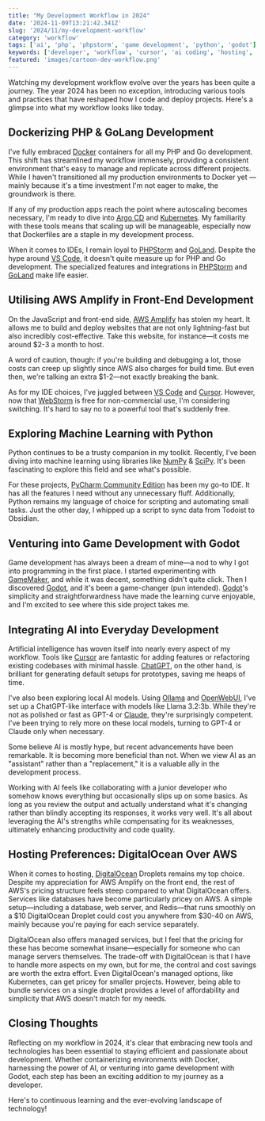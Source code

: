 ```yaml
---
title: "My Development Workflow in 2024"
date: '2024-11-09T13:21:42.341Z'
slug: '2024/11/my-development-workflow'
category: 'workflow'
tags: ['ai', 'php', 'phpstorm', 'game development', 'python', 'godot']
keywords: ['developer', 'workflow', 'cursor', 'ai coding', 'hosting', 'chat gpt']
featured: 'images/cartoon-dev-workflow.png'
---
```


Watching my development workflow evolve over the years has been quite a journey. The year 2024 has been no exception, introducing various tools and practices that have reshaped how I code and deploy projects. Here's a glimpse into what my workflow looks like today.

## Dockerizing PHP & GoLang Development

I've fully embraced [Docker](https://www.docker.com/) containers for all my PHP and Go development. This shift has streamlined my workflow immensely, providing a consistent environment that's easy to manage and replicate across different projects. While I haven't transitioned all my production environments to Docker yet — mainly because it's a time investment I'm not eager to make, the groundwork is there. 

If any of my production apps reach the point where autoscaling becomes necessary, I'm ready to dive into [Argo CD](https://argo-cd.readthedocs.io/en/stable/) and [Kubernetes](https://kubernetes.io/). My familiarity with these tools means that scaling up will be manageable, especially now that Dockerfiles are a staple in my development process.

When it comes to IDEs, I remain loyal to [PHPStorm](https://www.jetbrains.com/phpstorm/) and [GoLand](https://www.jetbrains.com/go/). Despite the hype around [VS Code](https://code.visualstudio.com/), it doesn't quite measure up for PHP and Go development. The specialized features and integrations in [PHPStorm](https://www.jetbrains.com/phpstorm/) and [GoLand](https://www.jetbrains.com/go/) make life easier.


## Utilising AWS Amplify in Front-End Development

On the JavaScript and front-end side, [AWS Amplify](https://aws.amazon.com/amplify/) has stolen my heart. It allows me to build and deploy websites that are not only lightning-fast but also incredibly cost-effective. Take this website, for instance—it costs me around $2-3 a month to host. 

A word of caution, though: if you're building and debugging a lot, those costs can creep up slightly since AWS also charges for build time. But even then, we're talking an extra $1-2—not exactly breaking the bank.

As for my IDE choices, I've juggled between [VS Code](https://code.visualstudio.com/) and [Cursor](https://www.cursor.com/). However, now that [WebStorm](https://www.jetbrains.com/webstorm/) is free for non-commercial use, I'm considering switching. It's hard to say no to a powerful tool that's suddenly free.

## Exploring Machine Learning with Python

Python continues to be a trusty companion in my toolkit. Recently, I've been diving into machine learning using libraries like [NumPy](https://numpy.org/) & [SciPy](https://scipy.org/). It's been fascinating to explore this field and see what's possible.

For these projects, [PyCharm Community Edition](https://www.jetbrains.com/pycharm/) has been my go-to IDE. It has all the features I need without any unnecessary fluff. Additionally, Python remains my language of choice for scripting and automating small tasks. Just the other day, I whipped up a script to sync data from Todoist to Obsidian.

## Venturing into Game Development with Godot

Game development has always been a dream of mine—a nod to why I got into programming in the first place. I started experimenting with [GameMaker](https://gamemaker.io/en), and while it was decent, something didn't quite click. Then I discovered [Godot](https://godotengine.org/), and it's been a game-changer (pun intended). [Godot](https://godotengine.org/)'s simplicity and straightforwardness have made the learning curve enjoyable, and I'm excited to see where this side project takes me.

## Integrating AI into Everyday Development

Artificial intelligence has woven itself into nearly every aspect of my workflow. Tools like [Cursor](https://gamemaker.io/en) are fantastic for adding features or refactoring existing codebases with minimal hassle. [ChatGPT](https://chatgpt.com/), on the other hand, is brilliant for generating default setups for prototypes, saving me heaps of time.

I've also been exploring local AI models. Using [Ollama](https://ollama.com/) and [OpenWebUI](https://github.com/open-webui/open-webui), I've set up a ChatGPT-like interface with models like Llama 3.2:3b. While they're not as polished or fast as GPT-4 or [Claude](https://claude.ai/), they're surprisingly competent. I've been trying to rely more on these local models, turning to GPT-4 or Claude only when necessary.

Some believe AI is mostly hype, but recent advancements have been remarkable. It is becoming more beneficial than not. When we view AI as an "assistant" rather than a "replacement," it is a valuable ally in the development process.

Working with AI feels like collaborating with a junior developer who somehow knows everything but occasionally slips up on some basics. As long as you review the output and actually understand what it's changing rather than blindly accepting its responses, it works very well. It's all about leveraging the AI's strengths while compensating for its weaknesses, ultimately enhancing productivity and code quality.

## Hosting Preferences: DigitalOcean Over AWS

When it comes to hosting, [DigitalOcean](https://www.digitalocean.com/) Droplets remains my top choice. Despite my appreciation for AWS Amplify on the front end, the rest of AWS's pricing structure feels steep compared to what DigitalOcean offers. Services like databases have become particularly pricey on AWS. A simple setup—including a database, web server, and Redis—that runs smoothly on a $10 DigitalOcean Droplet could cost you anywhere from $30-40 on AWS, mainly because you're paying for each service separately.

DigitalOcean also offers managed services, but I feel that the pricing for these has become somewhat insane—especially for someone who can manage servers themselves. The trade-off with DigitalOcean is that I have to handle more aspects on my own, but for me, the control and cost savings are worth the extra effort. Even DigitalOcean's managed options, like Kubernetes, can get pricey for smaller projects. However, being able to bundle services on a single droplet provides a level of affordability and simplicity that AWS doesn't match for my needs.

## Closing Thoughts

Reflecting on my workflow in 2024, it's clear that embracing new tools and technologies has been essential to staying efficient and passionate about development. Whether containerizing environments with Docker, harnessing the power of AI, or venturing into game development with Godot, each step has been an exciting addition to my journey as a developer.

Here's to continuous learning and the ever-evolving landscape of technology!